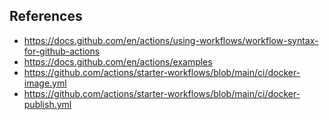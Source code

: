References
----------

* https://docs.github.com/en/actions/using-workflows/workflow-syntax-for-github-actions
* https://docs.github.com/en/actions/examples
* https://github.com/actions/starter-workflows/blob/main/ci/docker-image.yml
* https://github.com/actions/starter-workflows/blob/main/ci/docker-publish.yml
